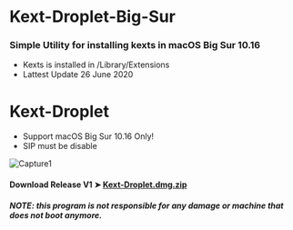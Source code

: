# Kext-Droplet-Big-Sur

### Simple Utility for installing kexts in macOS Big Sur 10.16
- Kexts is installed in /Library/Extensions
- Lattest Update 26 June 2020

# Kext-Droplet
- Support macOS Big Sur 10.16 Only!
- SIP must be disable

![Capture1](https://i87.servimg.com/u/f87/17/99/48/98/webp_n10.gif)


#### Download Release V1 ➤ [Kext-Droplet.dmg.zip](https://github.com/chris1111/Kext-Droplet-Big-Sur/releases/tag/V1)

##### NOTE: this program is not responsible for any damage or machine that does not boot anymore.
